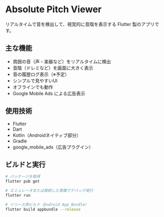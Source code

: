 #  Absolute Pitch Viewer

リアルタイムで音を検出して、視覚的に音階を表示する Flutter 製のアプリです。

##  主な機能
- 周囲の音（声・楽器など）をリアルタイムに検出
- 音階（ドレミなど）を画面に大きく表示
- 音の履歴ログ表示（※予定）
- シンプルで見やすいUI
- オフラインでも動作
- Google Mobile Ads による広告表示

##  使用技術
- Flutter
- Dart
- Kotlin（Androidネイティブ部分）
- Gradle
- google_mobile_ads（広告プラグイン）

##  ビルドと実行

```bash
# パッケージを取得
flutter pub get

# エミュレータまたは接続した実機でデバッグ実行
flutter run

# リリース用ビルド（Android App Bundle）
flutter build appbundle --release
